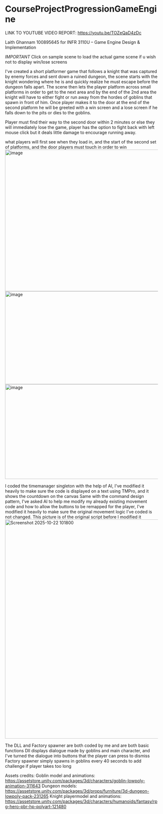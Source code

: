 # CourseProjectProgressionGameEngine

LINK TO YOUTUBE VIDEO REPORT: https://youtu.be/TOZeQaD4zDc

Laith Ghannam 100895645 for INFR 3110U – Game Engine Design & Implementation

*IMPORTANT* Click on sample scene to load the actual game scene if u wish not to display win/lose screens

I've created a short platformer game that follows a knight that was captured by enemy forces and sent down a ruined dungeon, the scene starts with the knight wondering where he is and quickly realize he must escape before the dungeon falls apart. The scene then lets the player platform across small platforms in order to get to the next area and by the end of the 2nd area the knight will have to either fight or run away from the hordes of goblins that spawn in front of him. Once player makes it to the door at the end of the second platform he will be greeted with a win screen and a lose screen if he falls down to the pits or dies to the goblins.

Player must find their way to the second door within 2 minutes or else they will immediately lose the game, player has the option to fight back with left mouse click but it deals little damage to encourage running away.

what players will first see when they load in, and the start of the second set of platforms, and the door players must touch in order to win
<img width="873" height="466" alt="image" src="https://github.com/user-attachments/assets/52ada6b0-a07d-4d25-900d-115f316927d5" /> <img width="539" height="306" alt="image" src="https://github.com/user-attachments/assets/7c8f9966-c1e8-426d-8c94-ea222159dac2" /> <img width="536" height="312" alt="image" src="https://github.com/user-attachments/assets/3dec01dd-143c-410d-9f1c-f7344b699ca2" />

I coded the timemanager singleton with the help of AI, I've modified it heavily to make sure the code is displayed on a text using TMPro, and it shows the countdown on the canvas
Same with the command design pattern, I've asked AI to help me modify my already existing movement code and how to allow the buttons to be remapped for the player, I've modified it heavily to make sure the original movement logic I've coded is not changed. This picture is of the original script before I modified it
<img width="671" height="721" alt="Screenshot 2025-10-22 101800" src="https://github.com/user-attachments/assets/6467e918-fb56-4f80-a557-ce97c29b9b05" />

The DLL and Factory spawner are both coded by me and are both basic functions
Dll displays dialogue made by goblins and main character, and I've turned the dialogue into buttons that the player can press to dismiss
Factory spawner simply spawns in goblins every 40 seconds to add challenge if player takes too long


Assets credits:
Goblin model and animations: https://assetstore.unity.com/packages/3d/characters/goblin-lowpoly-animation-311643
Dungeon models: https://assetstore.unity.com/packages/3d/props/furniture/3d-dungeon-lowpoly-pack-231265
Knight playermodel and animations: https://assetstore.unity.com/packages/3d/characters/humanoids/fantasy/rpg-hero-pbr-hp-polyart-121480




